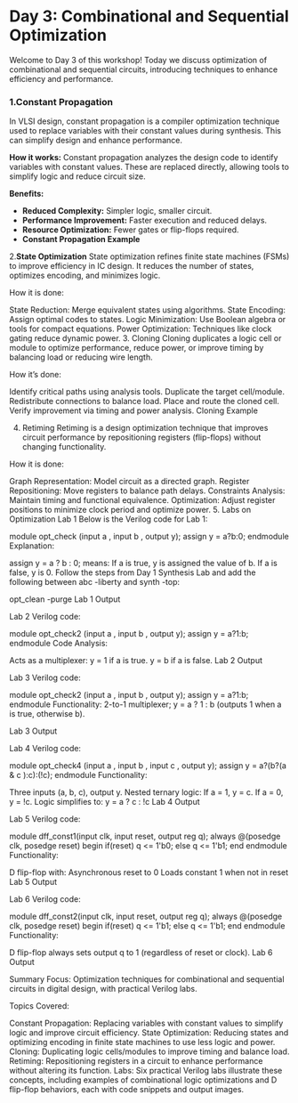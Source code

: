 # Day 3: Combinational and Sequential Optimization
Welcome to Day 3 of this workshop! Today we discuss optimization of combinational and sequential circuits, introducing techniques to enhance efficiency and performance.

### 1.Constant Propagation ###
In VLSI design, constant propagation is a compiler optimization technique used to replace variables with their constant values during synthesis. This can simplify design and enhance performance.

**How it works:**
Constant propagation analyzes the design code to identify variables with constant values. These are replaced directly, allowing tools to simplify logic and reduce circuit size.

**Benefits:**

* **Reduced Complexity:** Simpler logic, smaller circuit.
* **Performance Improvement:** Faster execution and reduced delays.
* **Resource Optimization:** Fewer gates or flip-flops required.
* **Constant Propagation Example**

2.**State Optimization**
State optimization refines finite state machines (FSMs) to improve efficiency in IC design. It reduces the number of states, optimizes encoding, and minimizes logic.

How it is done:

State Reduction: Merge equivalent states using algorithms.
State Encoding: Assign optimal codes to states.
Logic Minimization: Use Boolean algebra or tools for compact equations.
Power Optimization: Techniques like clock gating reduce dynamic power.
3. Cloning
Cloning duplicates a logic cell or module to optimize performance, reduce power, or improve timing by balancing load or reducing wire length.

How it’s done:

Identify critical paths using analysis tools.
Duplicate the target cell/module.
Redistribute connections to balance load.
Place and route the cloned cell.
Verify improvement via timing and power analysis.
Cloning Example

4. Retiming
Retiming is a design optimization technique that improves circuit performance by repositioning registers (flip-flops) without changing functionality.

How it is done:

Graph Representation: Model circuit as a directed graph.
Register Repositioning: Move registers to balance path delays.
Constraints Analysis: Maintain timing and functional equivalence.
Optimization: Adjust register positions to minimize clock period and optimize power.
5. Labs on Optimization
Lab 1
Below is the Verilog code for Lab 1:

module opt_check (input a , input b , output y);
	assign y = a?b:0;
endmodule
Explanation:

assign y = a ? b : 0; means:
If a is true, y is assigned the value of b.
If a is false, y is 0.
Follow the steps from Day 1 Synthesis Lab and add the following between abc -liberty and synth -top:

opt_clean -purge
Lab 1 Output

Lab 2
Verilog code:

module opt_check2 (input a , input b , output y);
	assign y = a?1:b;
endmodule
Code Analysis:

Acts as a multiplexer:
y = 1 if a is true.
y = b if a is false.
Lab 2 Output

Lab 3
Verilog code:

module opt_check2 (input a , input b , output y);
	assign y = a?1:b;
endmodule
Functionality:
2-to-1 multiplexer; y = a ? 1 : b (outputs 1 when a is true, otherwise b).

Lab 3 Output

Lab 4
Verilog code:

module opt_check4 (input a , input b , input c , output y);
 assign y = a?(b?(a & c ):c):(!c);
 endmodule
Functionality:

Three inputs (a, b, c), output y.
Nested ternary logic:
If a = 1, y = c.
If a = 0, y = !c.
Logic simplifies to:
y = a ? c : !c
Lab 4 Output

Lab 5
Verilog code:

module dff_const1(input clk, input reset, output reg q);
always @(posedge clk, posedge reset)
begin
	if(reset)
		q <= 1'b0;
	else
		q <= 1'b1;
end
endmodule
Functionality:

D flip-flop with:
Asynchronous reset to 0
Loads constant 1 when not in reset
Lab 5 Output

Lab 6
Verilog code:

module dff_const2(input clk, input reset, output reg q);
always @(posedge clk, posedge reset)
begin
	if(reset)
		q <= 1'b1;
	else
		q <= 1'b1;
end
endmodule
Functionality:

D flip-flop always sets output q to 1 (regardless of reset or clock).
Lab 6 Output

Summary
Focus: Optimization techniques for combinational and sequential circuits in digital design, with practical Verilog labs.

Topics Covered:

Constant Propagation: Replacing variables with constant values to simplify logic and improve circuit efficiency.
State Optimization: Reducing states and optimizing encoding in finite state machines to use less logic and power.
Cloning: Duplicating logic cells/modules to improve timing and balance load.
Retiming: Repositioning registers in a circuit to enhance performance without altering its function.
Labs: Six practical Verilog labs illustrate these concepts, including examples of combinational logic optimizations and D flip-flop behaviors, each with code snippets and output images.
